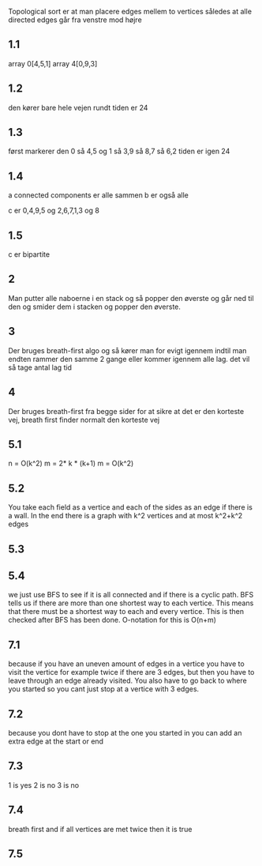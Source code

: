 Topological sort er at man placere edges mellem to vertices således at alle directed edges går fra venstre mod højre

## 1.1 
array 0[4,5,1]
array 4[0,9,3]

## 1.2
den kører bare hele vejen rundt
tiden er 24

## 1.3
først markerer den 0
så 4,5 og 1
så 3,9
så 8,7
så 6,2
tiden er igen 24

## 1.4
a connected components er alle sammen
b er også alle

c er 0,4,9,5 og 2,6,7,1,3 og 8

## 1.5
c er bipartite

## 2
Man putter alle naboerne i en stack og så popper den øverste og går ned til den og smider dem i stacken og popper den øverste.

## 3
Der bruges breath-first algo og så kører man for evigt igennem indtil man endten rammer den samme 2 gange eller kommer igennem alle lag.
det vil så tage antal lag tid

## 4
Der bruges breath-first fra begge sider for at sikre at det er den korteste vej, breath first finder normalt den korteste vej

## 5.1

n = O(k^2)
m = 2* k * (k+1) 
m = O(k^2)

## 5.2
You take each field as a vertice and each of the sides as an edge if there is a wall. In the end there is a graph with k^2 vertices and at most k^2+k^2 edges

## 5.3


## 5.4
we just use BFS to see if it is all connected and if there is a cyclic path. 
BFS tells us if there are more than one shortest way to each vertice. This means that there must be a shortest way to each and every vertice. This is then checked after BFS has been done. O-notation for this is O(n+m)

## 7.1
because if you have an uneven amount of edges in a vertice you have to visit the vertice for example twice if there are 3 edges, but then you have to leave through an edge already visited. You also have to go back to where you started so you cant just stop at a vertice with 3 edges. 

## 7.2
because you dont have to stop at the one you started in you can add an extra edge at the start or end

## 7.3
1 is yes
2 is no
3 is no

## 7.4
breath first and if all vertices are met twice then it is true

## 7.5



